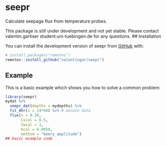 
<!-- README.md is generated from README.Rmd. Please edit that file -->

# seepr

<!-- badges: start -->
<!-- badges: end -->

Calculate seepage flux from temperature probes.

This package is still under development and not yet stable. Please
contact valentin.gartiser <at> student.uni-tuebingen.de for any
questions. ## Installation

You can install the development version of seepr from
[GitHub](https://github.com/) with:

``` r
# install.packages("remotes")
remotes::install_github("valentingar/seepr")
```

## Example

This is a basic example which shows you how to solve a common problem:

``` r
library(seepr)
mydat %>%
  seepr_dat(depths = mydepths) %>%
  fit_dhr(s = 24*60) %>% # minute data
  flux(n = 0.39, 
       Cscal = 0.5,
       Cwcal = 1,
       Kcal = 0.0058,
       method = "keery_amplitude")
## basic example code
```
